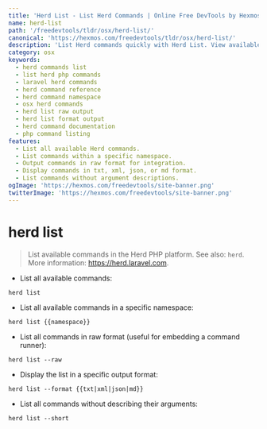 ```yaml
---
title: 'Herd List - List Herd Commands | Online Free DevTools by Hexmos'
name: herd-list
path: '/freedevtools/tldr/osx/herd-list/'
canonical: 'https://hexmos.com/freedevtools/tldr/osx/herd-list/'
description: 'List Herd commands quickly with Herd List. View available commands and namespaces in your Herd PHP platform. Free online tool, no registration required.'
category: osx
keywords:
  - herd commands list
  - list herd php commands
  - laravel herd commands
  - herd command reference
  - herd command namespace
  - osx herd commands
  - herd list raw output
  - herd list format output
  - herd command documentation
  - php command listing
features:
  - List all available Herd commands.
  - List commands within a specific namespace.
  - Output commands in raw format for integration.
  - Display commands in txt, xml, json, or md format.
  - List commands without argument descriptions.
ogImage: 'https://hexmos.com/freedevtools/site-banner.png'
twitterImage: 'https://hexmos.com/freedevtools/site-banner.png'
---
```


# herd list

> List available commands in the Herd PHP platform.
> See also: `herd`.
> More information: <https://herd.laravel.com>.

- List all available commands:

`herd list`

- List all available commands in a specific namespace:

`herd list {{namespace}}`

- List all commands in raw format (useful for embedding a command runner):

`herd list --raw`

- Display the list in a specific output format:

`herd list --format {{txt|xml|json|md}}`

- List all commands without describing their arguments:

`herd list --short`
